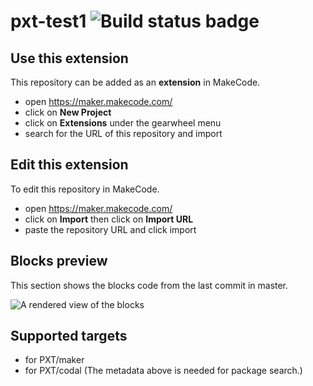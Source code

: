 # pxt-test1 ![Build status badge](https://github.com/kalbeabbas/pxt-test1/workflows/MakeCode/badge.svg)



## Use this extension

This repository can be added as an **extension** in MakeCode.

* open https://maker.makecode.com/
* click on **New Project**
* click on **Extensions** under the gearwheel menu
* search for the URL of this repository and import

## Edit this extension

To edit this repository in MakeCode.

* open https://maker.makecode.com/
* click on **Import** then click on **Import URL**
* paste the repository URL and click import

## Blocks preview

This section shows the blocks code from the last commit in master.

![A rendered view of the blocks](https://github.com/kalbeabbas/pxt-test1/raw/master/.makecode/blocks.png)

## Supported targets

* for PXT/maker
* for PXT/codal
(The metadata above is needed for package search.)

